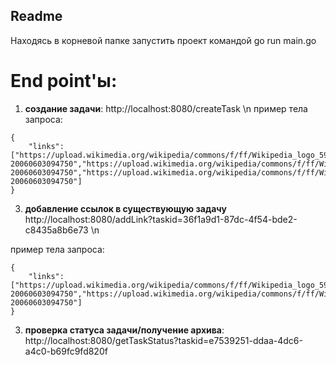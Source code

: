 ## Readme
Находясь в корневой папке запустить проект командой go run main.go

# End point'ы:

1) **создание задачи**: http://localhost:8080/createTask \n
пример тела запроса:
```
{
    "links":["https://upload.wikimedia.org/wikipedia/commons/f/ff/Wikipedia_logo_593.jpg?20060603094750","https://upload.wikimedia.org/wikipedia/commons/f/ff/Wikipedia_logo_593.jpg?20060603094750","https://upload.wikimedia.org/wikipedia/commons/f/ff/Wikipedia_logo_593.jpg?20060603094750"]
}
```

3) **добавление ссылок в существующую задачу**
http://localhost:8080/addLink?taskid=36f1a9d1-87dc-4f54-bde2-c8435a8b6e73 \n

пример тела запроса:
```
{
    "links":["https://upload.wikimedia.org/wikipedia/commons/f/ff/Wikipedia_logo_593.jpg?20060603094750","https://upload.wikimedia.org/wikipedia/commons/f/ff/Wikipedia_logo_593.jpg?20060603094750"]
}
```

3) **проверка статуса задачи/получение архива**:
http://localhost:8080/getTaskStatus?taskid=e7539251-ddaa-4dc6-a4c0-b69fc9fd820f

